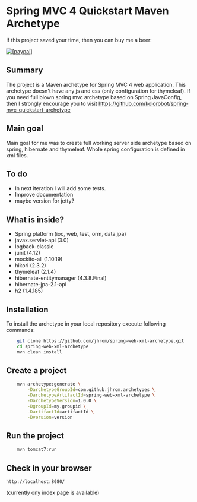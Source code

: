 Spring MVC 4 Quickstart Maven Archetype
=========================================

If this project saved your time, then you can buy me a beer:

<a href="https://www.paypal.com/cgi-bin/webscr?cmd=_s-xclick&hosted_button_id=AV869YQQSBF5S"><img src="https://www.paypalobjects.com/en_US/i/btn/btn_donate_LG.gif" alt="[paypal]" /></a>

Summary
-------
The project is a Maven archetype for Spring MVC 4 web application. This archetype doesn't have any js and css (only configuration
for thymeleaf). If you need full blown spring mvc archetype based on Spring JavaConfig, then I strongly encourage you to visit https://github.com/kolorobot/spring-mvc-quickstart-archetype

Main goal
-------
Main goal for me was to create full working server side archetype based on spring, hibernate and thymeleaf. Whole spring configuration is
defined in xml files.

To do
-------
* In next iteration I will add some tests.
* Improve documentation
* maybe version for jetty?

What is inside?
-------------------------
* Spring platform (ioc, web, test, orm, data jpa)
* javax.servlet-api (3.0)
* logback-classic
* junit (4.12)
* mockito-all (1.10.19)
* hikori (2.3.2)
* thymeleaf (2.1.4)
* hibernate-entitymanager (4.3.8.Final)
* hibernate-jpa-2.1-api
* h2 (1.4.185)


Installation
------------

To install the archetype in your local repository execute following commands:

```bash
    git clone https://github.com/jhrom/spring-web-xml-archetype.git
    cd spring-web-xml-archetype
    mvn clean install
```

Create a project
----------------

```bash
    mvn archetype:generate \
        -DarchetypeGroupId=com.github.jhrom.archetypes \
        -DarchetypeArtifactId=spring-web-xml-archetype \
        -DarchetypeVersion=1.0.0 \
        -DgroupId=my.groupid \
        -DartifactId=artifactId \
        -Dversion=version
```

Run the project
----------------

```bash
	mvn tomcat7:run
```

Check in your browser
-------------------

	http://localhost:8080/

(currently ony index page is available)